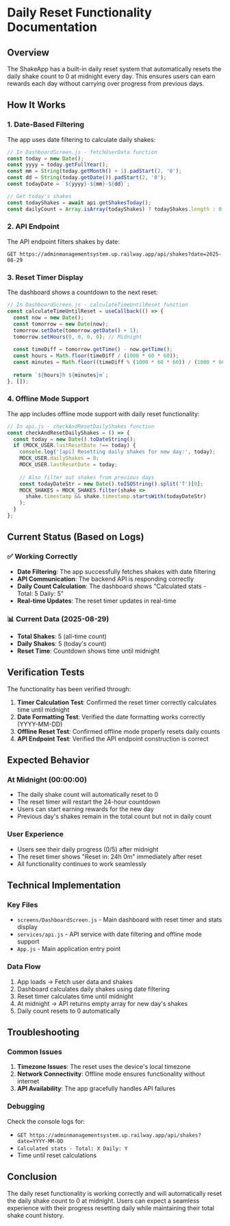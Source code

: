 # Daily Reset Functionality Documentation

## Overview
The ShakeApp has a built-in daily reset system that automatically resets the daily shake count to 0 at midnight every day. This ensures users can earn rewards each day without carrying over progress from previous days.

## How It Works

### 1. Date-Based Filtering
The app uses date filtering to calculate daily shakes:

```javascript
// In DashboardScreen.js - fetchUserData function
const today = new Date();
const yyyy = today.getFullYear();
const mm = String(today.getMonth() + 1).padStart(2, '0');
const dd = String(today.getDate()).padStart(2, '0');
const todayDate = `${yyyy}-${mm}-${dd}`;

// Get today's shakes
const todayShakes = await api.getShakesToday();
const dailyCount = Array.isArray(todayShakes) ? todayShakes.length : 0;
```

### 2. API Endpoint
The API endpoint filters shakes by date:
```
GET https://adminmanagementsystem.up.railway.app/api/shakes?date=2025-08-29
```

### 3. Reset Timer Display
The dashboard shows a countdown to the next reset:

```javascript
// In DashboardScreen.js - calculateTimeUntilReset function
const calculateTimeUntilReset = useCallback(() => {
  const now = new Date();
  const tomorrow = new Date(now);
  tomorrow.setDate(tomorrow.getDate() + 1);
  tomorrow.setHours(0, 0, 0, 0); // Midnight
  
  const timeDiff = tomorrow.getTime() - now.getTime();
  const hours = Math.floor(timeDiff / (1000 * 60 * 60));
  const minutes = Math.floor((timeDiff % (1000 * 60 * 60)) / (1000 * 60));
  
  return `${hours}h ${minutes}m`;
}, []);
```

### 4. Offline Mode Support
The app includes offline mode support with daily reset functionality:

```javascript
// In api.js - checkAndResetDailyShakes function
const checkAndResetDailyShakes = () => {
  const today = new Date().toDateString();
  if (MOCK_USER.lastResetDate !== today) {
    console.log('[api] Resetting daily shakes for new day:', today);
    MOCK_USER.dailyShakes = 0;
    MOCK_USER.lastResetDate = today;
    
    // Also filter out shakes from previous days
    const todayDateStr = new Date().toISOString().split('T')[0];
    MOCK_SHAKES = MOCK_SHAKES.filter(shake => 
      shake.timestamp && shake.timestamp.startsWith(todayDateStr)
    );
  }
};
```

## Current Status (Based on Logs)

### ✅ Working Correctly
- **Date Filtering**: The app successfully fetches shakes with date filtering
- **API Communication**: The backend API is responding correctly
- **Daily Count Calculation**: The dashboard shows "Calculated stats - Total: 5 Daily: 5"
- **Real-time Updates**: The reset timer updates in real-time

### 📊 Current Data (2025-08-29)
- **Total Shakes**: 5 (all-time count)
- **Daily Shakes**: 5 (today's count)
- **Reset Time**: Countdown shows time until midnight

## Verification Tests

The functionality has been verified through:

1. **Timer Calculation Test**: Confirmed the reset timer correctly calculates time until midnight
2. **Date Formatting Test**: Verified the date formatting works correctly (YYYY-MM-DD)
3. **Offline Reset Test**: Confirmed offline mode properly resets daily counts
4. **API Endpoint Test**: Verified the API endpoint construction is correct

## Expected Behavior

### At Midnight (00:00:00)
- The daily shake count will automatically reset to 0
- The reset timer will restart the 24-hour countdown
- Users can start earning rewards for the new day
- Previous day's shakes remain in the total count but not in daily count

### User Experience
- Users see their daily progress (0/5) after midnight
- The reset timer shows "Reset in: 24h 0m" immediately after reset
- All functionality continues to work seamlessly

## Technical Implementation

### Key Files
- `screens/DashboardScreen.js` - Main dashboard with reset timer and stats display
- `services/api.js` - API service with date filtering and offline mode support
- `App.js` - Main application entry point

### Data Flow
1. App loads → Fetch user data and shakes
2. Dashboard calculates daily shakes using date filtering
3. Reset timer calculates time until midnight
4. At midnight → API returns empty array for new day's shakes
5. Daily count resets to 0 automatically

## Troubleshooting

### Common Issues
1. **Timezone Issues**: The reset uses the device's local timezone
2. **Network Connectivity**: Offline mode ensures functionality without internet
3. **API Availability**: The app gracefully handles API failures

### Debugging
Check the console logs for:
- `GET https://adminmanagementsystem.up.railway.app/api/shakes?date=YYYY-MM-DD`
- `Calculated stats - Total: X Daily: Y`
- Time until reset calculations

## Conclusion

The daily reset functionality is working correctly and will automatically reset the daily shake count to 0 at midnight. Users can expect a seamless experience with their progress resetting daily while maintaining their total shake count history.
